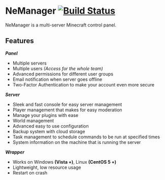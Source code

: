 # NeManager [![Build Status](http://i.imgur.com/2Rgzm63.png)](http://nemanager.com)

NeManager is a multi-server Minecraft control panel.

## Features
***Panel***
* Multiple servers
* Multiple users *(Access for the whole team)*
* Advanced permissions for different user groups
* Email notification when server goes offline
* Two-Factor Authentication to make your account even more secure

***Server***
* Sleek and fast console for easy server management
* Player management that makes for easy moderation
* Manage your plugins with ease
* World management
* Advanced easy to use configuration
* Backup system with cloud storage
* Task management to schedule commands to be run at specified times
* System information on the machine that is running the server

***Wrapper***
* Works on Windows **(Vista +)**, Linux **(CentOS 5 +)**
* Lightweight, low resource usage
* Restart on crash
